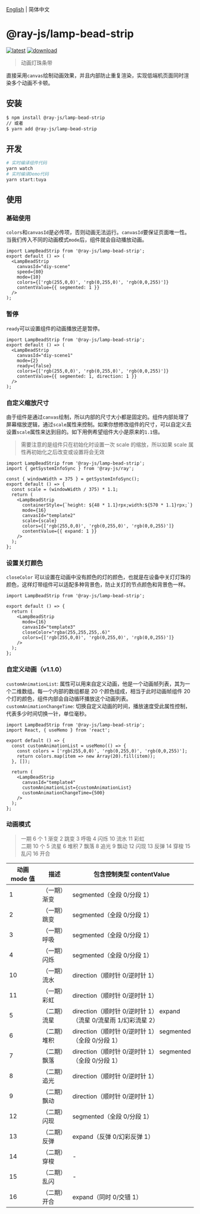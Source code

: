 [English](./README.md) | 简体中文

# @ray-js/lamp-bead-strip

[![latest](https://img.shields.io/npm/v/@ray-js/lamp-bead-strip/latest.svg)](https://www.npmjs.com/package/@ray-js/lamp-bead-strip) [![download](https://img.shields.io/npm/dt/@ray-js/lamp-bead-strip.svg)](https://www.npmjs.com/package/@ray-js/lamp-bead-strip)

> 动画灯珠条带

直接采用`canvas`绘制动画效果，并且内部防止重复渲染，实现低端机页面同时渲染多个动画不卡顿。

## 安装

```sh
$ npm install @ray-js/lamp-bead-strip
// 或者
$ yarn add @ray-js/lamp-bead-strip
```

## 开发

```sh
# 实时编译组件代码
yarn watch
# 实时编译Demo代码
yarn start:tuya
```

## 使用

### 基础使用

`colors`和`canvasId`是必传项，否则动画无法运行。`canvasId`要保证页面唯一性。当我们传入不同的动画模式`mode`后，组件就会自动播放动画。

```tsx
import LampBeadStrip from '@ray-js/lamp-bead-strip';
export default () => (
  <LampBeadStrip
    canvasId="diy-scene"
    speed={80}
    mode={10}
    colors={['rgb(255,0,0)', 'rgb(0,255,0)', 'rgb(0,0,255)']}
    contentValue={{ segmented: 1 }}
  />
);
```

### 暂停

`ready`可以设置组件的动画播放还是暂停。

```tsx
import LampBeadStrip from '@ray-js/lamp-bead-strip';
export default () => (
  <LampBeadStrip
    canvasId="diy-scene1"
    mode={2}
    ready={false}
    colors={['rgb(255,0,0)', 'rgb(0,255,0)', 'rgb(0,0,255)']}
    contentValue={{ segmented: 1, direction: 1 }}
  />
);
```

### 自定义缩放尺寸

由于组件是通过`canvas`绘制，所以内部的尺寸大小都是固定的。组件内部处理了屏幕缩放逻辑，通过`scale`属性来控制。如果你想修改组件的尺寸，可以自定义去设置`scale`属性来达到目的。如下用例希望组件大小是原来的`1.1`倍。

> 需要注意的是组件只在初始化时设置一次 scale 的缩放，所以如果 scale 属性再初始化之后改变或设置将会无效

```tsx
import LampBeadStrip from '@ray-js/lamp-bead-strip';
import { getSystemInfoSync } from '@ray-js/ray';

const { windowWidth = 375 } = getSystemInfoSync();
export default () => {
  const scale = (windowWidth / 375) * 1.1;
  return (
    <LampBeadStrip
      containerStyle={`height: ${48 * 1.1}rpx;width:${570 * 1.1}rpx;`}
      mode={16}
      canvasId="template2"
      scale={scale}
      colors={['rgb(255,0,0)', 'rgb(0,255,0)', 'rgb(0,0,255)']}
      contentValue={{ expand: 1 }}
    />
  );
};
```

### 设置关灯颜色

`closeColor` 可以设置在动画中没有颜色的灯的颜色，也就是在设备中关灯灯珠的颜色，这样灯带组件可以适配多种背景色，防止关灯的节点颜色和背景色一样。

```tsx
import LampBeadStrip from '@ray-js/lamp-bead-strip';

export default () => {
  return (
    <LampBeadStrip
      mode={16}
      canvasId="template3"
      closeColor="rgba(255,255,255,.6)"
      colors={['rgb(255,0,0)', 'rgb(0,255,0)', 'rgb(0,0,255)']}
    />
  );
};
```

### 自定义动画（v1.1.0）

`customAnimationList`: 属性可以用来自定义动画，他是一个动画帧列表，其为一个二维数组。每一个内部的数组都是 20 个颜色组成，相当于此时动画帧组件 20 个灯的颜色，组件内部会自动循环播放这个动画列表。  
`customAnimationChangeTime`: 切换自定义动画的时间，播放速度受此属性控制，代表多少时间切换一针，单位毫秒。

```tsx
import LampBeadStrip from '@ray-js/lamp-bead-strip';
import React, { useMemo } from 'react';

export default () => {
  const customAnimationList = useMemo(() => {
    const colors = ['rgb(255,0,0)', 'rgb(0,255,0)', 'rgb(0,0,255)'];
    return colors.map(item => new Array(20).fill(item));
  }, []);

  return (
    <LampBeadStrip
      canvasId="template4"
      customAnimationList={customAnimationList}
      customAnimationChangeTime={500}
    />
  );
};
```

### 动画模式

> 一期 6 个 1 渐变 2 跳变 3 呼吸 4 闪烁 10 流水 11 彩虹  
> 二期 10 个 5 流星 6 堆积 7 飘落 8 追光 9 飘动 12 闪现 13 反弹 14 穿梭 15 乱闪 16 开合

| 动画 mode 值 | 描述         | 包含控制类型 contentValue                                           |
| ------------ | ------------ | ------------------------------------------------------------------- |
| 1            | （一期）渐变 | segmented（全段 0/分段 1）                                          |
| 2            | （一期）跳变 | segmented（全段 0/分段 1）                                          |
| 3            | （一期）呼吸 | segmented（全段 0/分段 1）                                          |
| 4            | （一期）闪烁 | segmented（全段 0/分段 1）                                          |
| 10           | （一期）流水 | direction（顺时针 0/逆时针 1）                                      |
| 11           | （一期）彩虹 | direction（顺时针 0/逆时针 1）                                      |
| 5            | （二期）流星 | direction（顺时针 0/逆时针 1） expand（流星 0/流星雨 1/幻彩流星 2） |
| 6            | （二期）堆积 | direction（顺时针 0/逆时针 1） segmented（全段 0/分段 1）           |
| 7            | （二期）飘落 | direction（顺时针 0/逆时针 1） segmented（全段 0/分段 1）           |
| 8            | （二期）追光 | direction（顺时针 0/逆时针 1）                                      |
| 9            | （二期）飘动 | direction（顺时针 0/逆时针 1）                                      |
| 12           | （二期）闪现 | segmented（全段 0/分段 1）                                          |
| 13           | （二期）反弹 | expand（反弹 0/幻彩反弹 1）                                         |
| 14           | （二期）穿梭 | -                                                                   |
| 15           | （二期）乱闪 | -                                                                   |
| 16           | （二期）开合 | expand（同时 0/交错 1）                                             |
